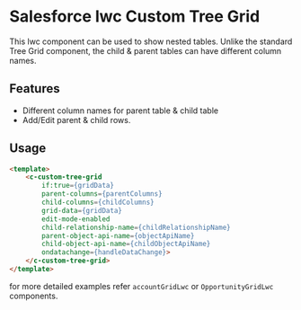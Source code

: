 # Salesforce lwc Custom Tree Grid

This lwc component can be used to show nested tables. Unlike the standard Tree Grid component, the child & parent tables can have different column names.

## Features
- Different column names for parent table & child table
- Add/Edit parent & child rows.

## Usage
```html
<template>
    <c-custom-tree-grid
        if:true={gridData}
        parent-columns={parentColumns}
        child-columns={childColumns}
        grid-data={gridData}
        edit-mode-enabled
        child-relationship-name={childRelationshipName}
        parent-object-api-name={objectApiName}
        child-object-api-name={childObjectApiName}
        ondatachange={handleDataChange}>
    </c-custom-tree-grid>
</template>
```

for more detailed examples refer `accountGridLwc` or `OpportunityGridLwc` components.
